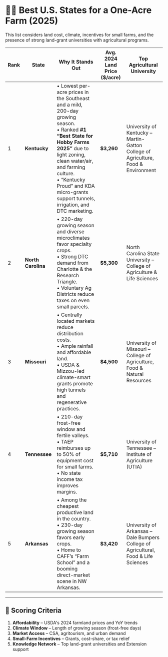 
# 🧑‍🌾 Best U.S. States for a One-Acre Farm (2025)

This list considers land cost, climate, incentives for small farms, and the presence of strong land-grant universities with agricultural programs.

| Rank | State          | Why It Stands Out                                                                                                                                                                                                                                                                                                                        | Avg. 2024 Land Price ($/acre) | Top Agricultural University |
|------|----------------|-------------------------------------------------------------------------------------------------------------------------------------------------------------------------------------------------------------------------------------------------------------------------------------------------------------------------------------------|-------------------------------|-----------------------------|
| 1    | **Kentucky**   | • Lowest per-acre prices in the Southeast and a mild, 200-day growing season.<br>• Ranked **#1 “Best State for Hobby Farms 2025”** due to light zoning, clean water/air, and farming culture.<br>• “Kentucky Proud” and KDA micro-grants support tunnels, irrigation, and DTC marketing.                                                   | **$3,260**                    | University of Kentucky – Martin-Gatton College of Agriculture, Food & Environment |
| 2    | **North Carolina** | • 220-day growing season and diverse microclimates favor specialty crops.<br>• Strong DTC demand from Charlotte & the Research Triangle.<br>• Voluntary Ag Districts reduce taxes on even small parcels.                                                                                                                               | **$5,300**                    | North Carolina State University – College of Agriculture & Life Sciences |
| 3    | **Missouri**   | • Centrally located markets reduce distribution costs.<br>• Ample rainfall and affordable land.<br>• USDA & Mizzou-led climate-smart grants promote high tunnels and regenerative practices.                                                                                                                                            | **$4,500**                    | University of Missouri – College of Agriculture, Food & Natural Resources |
| 4    | **Tennessee**  | • 210-day frost-free window and fertile valleys.<br>• TAEP reimburses up to 50% of equipment cost for small farms.<br>• No state income tax improves margins.                                                                                                                                                                             | **$5,710**                    | University of Tennessee – Institute of Agriculture (UTIA) |
| 5    | **Arkansas**   | • Among the cheapest productive land in the country.<br>• 230-day growing season favors early crops.<br>• Home to CAFF’s “Farm School” and a booming direct-market scene in NW Arkansas.                                                                                                                                                | **$3,420**                    | University of Arkansas – Dale Bumpers College of Agricultural, Food & Life Sciences |

---

## 🧮 Scoring Criteria

1. **Affordability** – USDA's 2024 farmland prices and YoY trends  
2. **Climate Window** – Length of growing season (frost-free days)  
3. **Market Access** – CSA, agritourism, and urban demand  
4. **Small-Farm Incentives** – Grants, cost-share, or tax relief  
5. **Knowledge Network** – Top land-grant universities and Extension support
